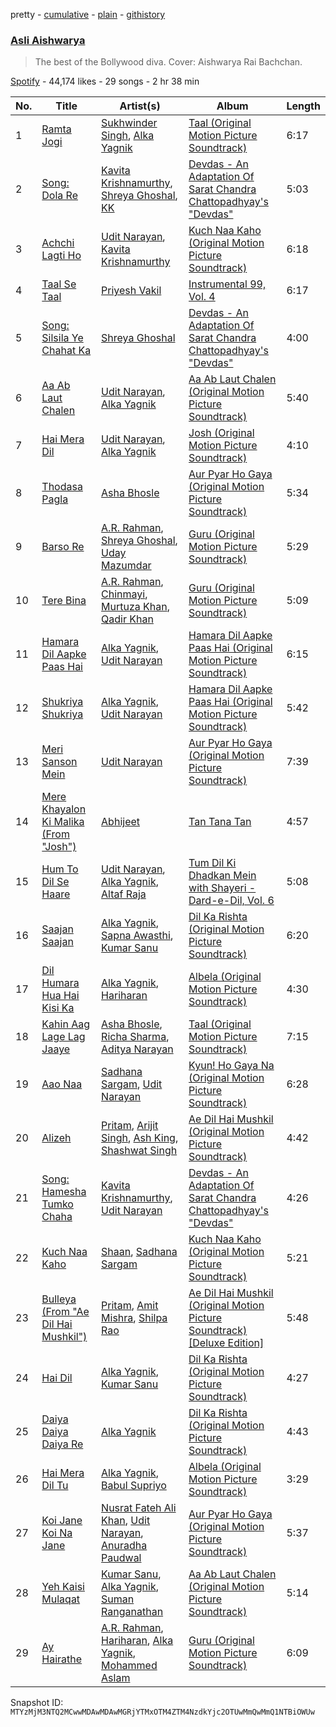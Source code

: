 pretty - [cumulative](/playlists/cumulative/37i9dQZF1DWZIQCYtfr3hh.md) - [plain](/playlists/plain/37i9dQZF1DWZIQCYtfr3hh) - [githistory](https://github.githistory.xyz/mackorone/spotify-playlist-archive/blob/main/playlists/plain/37i9dQZF1DWZIQCYtfr3hh)

### [Asli Aishwarya](https://open.spotify.com/playlist/37i9dQZF1DWZIQCYtfr3hh)

> The best of the Bollywood diva\. Cover: Aishwarya Rai Bachchan.

[Spotify](https://open.spotify.com/user/spotify) - 44,174 likes - 29 songs - 2 hr 38 min

| No. | Title | Artist(s) | Album | Length |
|---|---|---|---|---|
| 1 | [Ramta Jogi](https://open.spotify.com/track/2fsPrE2NYiHOHPMuWbjvTj) | [Sukhwinder Singh](https://open.spotify.com/artist/19MVxKZZdPj2X0F8pi0OCT), [Alka Yagnik](https://open.spotify.com/artist/3gBKY0y3dFFVRqicLnVZYz) | [Taal \(Original Motion Picture Soundtrack\)](https://open.spotify.com/album/3bqIzWWbArrjJ963HKeZcd) | 6:17 |
| 2 | [Song: Dola Re](https://open.spotify.com/track/1UV1ej70vDBIdPUEJ40ZG1) | [Kavita Krishnamurthy](https://open.spotify.com/artist/6WPmTGeeoymoVlXVtsCwz7), [Shreya Ghoshal](https://open.spotify.com/artist/0oOet2f43PA68X5RxKobEy), [KK](https://open.spotify.com/artist/4fEkbug6kZzzJ8eYX6Kbbp) | [Devdas \- An Adaptation Of Sarat Chandra Chattopadhyay's "Devdas"](https://open.spotify.com/album/7DMHBOZasKAboJFNNV7k4m) | 5:03 |
| 3 | [Achchi Lagti Ho](https://open.spotify.com/track/1fH8lEKL8TUjQElU1a1g2W) | [Udit Narayan](https://open.spotify.com/artist/70B80Lwx2sxti0M1Ng9e8K), [Kavita Krishnamurthy](https://open.spotify.com/artist/6WPmTGeeoymoVlXVtsCwz7) | [Kuch Naa Kaho \(Original Motion Picture Soundtrack\)](https://open.spotify.com/album/1hXQRQLBAYoi3EAyrRH9Iv) | 6:18 |
| 4 | [Taal Se Taal](https://open.spotify.com/track/2lHRIrvLHllVMkSZZq6ndy) | [Priyesh Vakil](https://open.spotify.com/artist/2BFf4Eo5zLA1ntJnMwgOaX) | [Instrumental 99, Vol\. 4](https://open.spotify.com/album/51MecnlLjnAkR785Rjk2Aj) | 6:17 |
| 5 | [Song: Silsila Ye Chahat Ka](https://open.spotify.com/track/5n7KWx7UkcKJUB8GvJCYqj) | [Shreya Ghoshal](https://open.spotify.com/artist/0oOet2f43PA68X5RxKobEy) | [Devdas \- An Adaptation Of Sarat Chandra Chattopadhyay's "Devdas"](https://open.spotify.com/album/7DMHBOZasKAboJFNNV7k4m) | 4:00 |
| 6 | [Aa Ab Laut Chalen](https://open.spotify.com/track/6gE55TrGcfgqu2HMOdTeM5) | [Udit Narayan](https://open.spotify.com/artist/70B80Lwx2sxti0M1Ng9e8K), [Alka Yagnik](https://open.spotify.com/artist/3gBKY0y3dFFVRqicLnVZYz) | [Aa Ab Laut Chalen \(Original Motion Picture Soundtrack\)](https://open.spotify.com/album/7DVE1erqe7QfM6uSqWlJtX) | 5:40 |
| 7 | [Hai Mera Dil](https://open.spotify.com/track/7LAwdDzta1roB9n4GuVpzG) | [Udit Narayan](https://open.spotify.com/artist/70B80Lwx2sxti0M1Ng9e8K), [Alka Yagnik](https://open.spotify.com/artist/3gBKY0y3dFFVRqicLnVZYz) | [Josh \(Original Motion Picture Soundtrack\)](https://open.spotify.com/album/26tEuVzIVjvVn12w07hqIm) | 4:10 |
| 8 | [Thodasa Pagla](https://open.spotify.com/track/4HYh0JLWQISuE1EI39pPaJ) | [Asha Bhosle](https://open.spotify.com/artist/5as8A4G47Ohu9NSWs3Je8U) | [Aur Pyar Ho Gaya \(Original Motion Picture Soundtrack\)](https://open.spotify.com/album/7DBnG0hXCgHz1Qo61KukcW) | 5:34 |
| 9 | [Barso Re](https://open.spotify.com/track/32DWojMZeZebVrfBkhAkKy) | [A.R\. Rahman](https://open.spotify.com/artist/1mYsTxnqsietFxj1OgoGbG), [Shreya Ghoshal](https://open.spotify.com/artist/0oOet2f43PA68X5RxKobEy), [Uday Mazumdar](https://open.spotify.com/artist/6VWjZcB6nolKvE74s0ds7M) | [Guru \(Original Motion Picture Soundtrack\)](https://open.spotify.com/album/6kWI9GDPhMhaGNo80Q1XT5) | 5:29 |
| 10 | [Tere Bina](https://open.spotify.com/track/4FeczSomVWVyU4FW7xDeAI) | [A.R\. Rahman](https://open.spotify.com/artist/1mYsTxnqsietFxj1OgoGbG), [Chinmayi](https://open.spotify.com/artist/5UJ2sHO2ELrgW6aXeRLTQQ), [Murtuza Khan](https://open.spotify.com/artist/3v8isPrc8btWVMF3bnOIcj), [Qadir Khan](https://open.spotify.com/artist/2gTPBFjo3M9rvMSZWTk9nT) | [Guru \(Original Motion Picture Soundtrack\)](https://open.spotify.com/album/6kWI9GDPhMhaGNo80Q1XT5) | 5:09 |
| 11 | [Hamara Dil Aapke Paas Hai](https://open.spotify.com/track/2Oc9NmC48aBOUCdKq066oU) | [Alka Yagnik](https://open.spotify.com/artist/3gBKY0y3dFFVRqicLnVZYz), [Udit Narayan](https://open.spotify.com/artist/70B80Lwx2sxti0M1Ng9e8K) | [Hamara Dil Aapke Paas Hai \(Original Motion Picture Soundtrack\)](https://open.spotify.com/album/37hgK9Ccp5PSiS5H18Rn9G) | 6:15 |
| 12 | [Shukriya Shukriya](https://open.spotify.com/track/3VUTvDNUIPhx88JQ0fNmxQ) | [Alka Yagnik](https://open.spotify.com/artist/3gBKY0y3dFFVRqicLnVZYz), [Udit Narayan](https://open.spotify.com/artist/70B80Lwx2sxti0M1Ng9e8K) | [Hamara Dil Aapke Paas Hai \(Original Motion Picture Soundtrack\)](https://open.spotify.com/album/37hgK9Ccp5PSiS5H18Rn9G) | 5:42 |
| 13 | [Meri Sanson Mein](https://open.spotify.com/track/3v2hL8GGZL65q1hlfLGYYz) | [Udit Narayan](https://open.spotify.com/artist/70B80Lwx2sxti0M1Ng9e8K) | [Aur Pyar Ho Gaya \(Original Motion Picture Soundtrack\)](https://open.spotify.com/album/7DBnG0hXCgHz1Qo61KukcW) | 7:39 |
| 14 | [Mere Khayalon Ki Malika \(From "Josh"\)](https://open.spotify.com/track/2Kkr2QXo3cytnUJvzF6O0N) | [Abhijeet](https://open.spotify.com/artist/2ZRrPOjBIWoKK5rHedLijj) | [Tan Tana Tan](https://open.spotify.com/album/5d3Nng3RiaKkhgFtdVCYJc) | 4:57 |
| 15 | [Hum To Dil Se Haare](https://open.spotify.com/track/4JZjasEBqN1lqCbm4XPG2A) | [Udit Narayan](https://open.spotify.com/artist/70B80Lwx2sxti0M1Ng9e8K), [Alka Yagnik](https://open.spotify.com/artist/3gBKY0y3dFFVRqicLnVZYz), [Altaf Raja](https://open.spotify.com/artist/57FWjr32rSTzLcG5DIowkb) | [Tum Dil Ki Dhadkan Mein with Shayeri \- Dard\-e\-Dil, Vol\. 6](https://open.spotify.com/album/1QM61ImIhfDK37VSxgNISL) | 5:08 |
| 16 | [Saajan Saajan](https://open.spotify.com/track/4P25f3LqNt0QkohVuRV3CN) | [Alka Yagnik](https://open.spotify.com/artist/3gBKY0y3dFFVRqicLnVZYz), [Sapna Awasthi](https://open.spotify.com/artist/2tFjeCx8NJhn7JBTTiWT30), [Kumar Sanu](https://open.spotify.com/artist/4K6blSRoklNdpw4mzLxwfn) | [Dil Ka Rishta \(Original Motion Picture Soundtrack\)](https://open.spotify.com/album/5LQwSf3fgtxayGrZXwvB6W) | 6:20 |
| 17 | [Dil Humara Hua Hai Kisi Ka](https://open.spotify.com/track/2OVPjlDWtwn7pYI9AY8sDi) | [Alka Yagnik](https://open.spotify.com/artist/3gBKY0y3dFFVRqicLnVZYz), [Hariharan](https://open.spotify.com/artist/2NoJ7NuNs9nyj8Thoh1kbu) | [Albela \(Original Motion Picture Soundtrack\)](https://open.spotify.com/album/1FUOWs5zDtXyTB3OfNRszY) | 4:30 |
| 18 | [Kahin Aag Lage Lag Jaaye](https://open.spotify.com/track/5y0t6OQy8nVGoeIoNcQZ7g) | [Asha Bhosle](https://open.spotify.com/artist/5as8A4G47Ohu9NSWs3Je8U), [Richa Sharma](https://open.spotify.com/artist/2hgViyN0RqyQQpfjIb0g3W), [Aditya Narayan](https://open.spotify.com/artist/4Z0t0LHjOjFRiv0mjBw206) | [Taal \(Original Motion Picture Soundtrack\)](https://open.spotify.com/album/3bqIzWWbArrjJ963HKeZcd) | 7:15 |
| 19 | [Aao Naa](https://open.spotify.com/track/6AKWp18rxG3DZTxp6A2E2T) | [Sadhana Sargam](https://open.spotify.com/artist/1HGMG8RHvcu1mfdM9MeTek), [Udit Narayan](https://open.spotify.com/artist/70B80Lwx2sxti0M1Ng9e8K) | [Kyun! Ho Gaya Na \(Original Motion Picture Soundtrack\)](https://open.spotify.com/album/20GBMAljgcOEgXvS8CnePK) | 6:28 |
| 20 | [Alizeh](https://open.spotify.com/track/4rIv0uUnxs5hVZfe5t9SNs) | [Pritam](https://open.spotify.com/artist/1wRPtKGflJrBx9BmLsSwlU), [Arijit Singh](https://open.spotify.com/artist/4YRxDV8wJFPHPTeXepOstw), [Ash King](https://open.spotify.com/artist/1cfG7UM0OD4O1II1nd15Qo), [Shashwat Singh](https://open.spotify.com/artist/6iv4lysB1yHXoZJ2gfqTdh) | [Ae Dil Hai Mushkil \(Original Motion Picture Soundtrack\)](https://open.spotify.com/album/5XfOSDomcrv4lDvlrxknlt) | 4:42 |
| 21 | [Song: Hamesha Tumko Chaha](https://open.spotify.com/track/7508E9guaBFcipYVJTECBV) | [Kavita Krishnamurthy](https://open.spotify.com/artist/6WPmTGeeoymoVlXVtsCwz7), [Udit Narayan](https://open.spotify.com/artist/70B80Lwx2sxti0M1Ng9e8K) | [Devdas \- An Adaptation Of Sarat Chandra Chattopadhyay's "Devdas"](https://open.spotify.com/album/7DMHBOZasKAboJFNNV7k4m) | 4:26 |
| 22 | [Kuch Naa Kaho](https://open.spotify.com/track/2x1cepyIlfViCPkXY30sek) | [Shaan](https://open.spotify.com/artist/5cB4d4jPYjMT326sjihQ4m), [Sadhana Sargam](https://open.spotify.com/artist/1HGMG8RHvcu1mfdM9MeTek) | [Kuch Naa Kaho \(Original Motion Picture Soundtrack\)](https://open.spotify.com/album/1hXQRQLBAYoi3EAyrRH9Iv) | 5:21 |
| 23 | [Bulleya \(From "Ae Dil Hai Mushkil"\)](https://open.spotify.com/track/0Bz7dfqPY4JOGZO3O1j8Wh) | [Pritam](https://open.spotify.com/artist/1wRPtKGflJrBx9BmLsSwlU), [Amit Mishra](https://open.spotify.com/artist/2LgKrgRJcbJlt14i1LTzDU), [Shilpa Rao](https://open.spotify.com/artist/19LIHDDSHBD5NyYHI3gpzB) | [Ae Dil Hai Mushkil \(Original Motion Picture Soundtrack\) \[Deluxe Edition\]](https://open.spotify.com/album/5xjaz957o6YGSXmlfd2tex) | 5:48 |
| 24 | [Hai Dil](https://open.spotify.com/track/6aLoQVa2jEfYQpldpbSWkK) | [Alka Yagnik](https://open.spotify.com/artist/3gBKY0y3dFFVRqicLnVZYz), [Kumar Sanu](https://open.spotify.com/artist/4K6blSRoklNdpw4mzLxwfn) | [Dil Ka Rishta \(Original Motion Picture Soundtrack\)](https://open.spotify.com/album/5LQwSf3fgtxayGrZXwvB6W) | 4:27 |
| 25 | [Daiya Daiya Daiya Re](https://open.spotify.com/track/01HjcxcMuOAYFKLi7rMRxR) | [Alka Yagnik](https://open.spotify.com/artist/3gBKY0y3dFFVRqicLnVZYz) | [Dil Ka Rishta \(Original Motion Picture Soundtrack\)](https://open.spotify.com/album/5LQwSf3fgtxayGrZXwvB6W) | 4:43 |
| 26 | [Hai Mera Dil Tu](https://open.spotify.com/track/1XCXCUzRu0FoHwlMUU1yb1) | [Alka Yagnik](https://open.spotify.com/artist/3gBKY0y3dFFVRqicLnVZYz), [Babul Supriyo](https://open.spotify.com/artist/7guD32ltIhsA1tHdf7IVe0) | [Albela \(Original Motion Picture Soundtrack\)](https://open.spotify.com/album/1FUOWs5zDtXyTB3OfNRszY) | 3:29 |
| 27 | [Koi Jane Koi Na Jane](https://open.spotify.com/track/4P1JOLoPFvL5aDe8siRsaj) | [Nusrat Fateh Ali Khan](https://open.spotify.com/artist/5HcunTidTUrOaf8V0iJcvl), [Udit Narayan](https://open.spotify.com/artist/70B80Lwx2sxti0M1Ng9e8K), [Anuradha Paudwal](https://open.spotify.com/artist/4hkB2bR5ek6lJChj6aunCn) | [Aur Pyar Ho Gaya \(Original Motion Picture Soundtrack\)](https://open.spotify.com/album/7DBnG0hXCgHz1Qo61KukcW) | 5:37 |
| 28 | [Yeh Kaisi Mulaqat](https://open.spotify.com/track/5LiEusObV5gbPVwlvE0pgP) | [Kumar Sanu](https://open.spotify.com/artist/4K6blSRoklNdpw4mzLxwfn), [Alka Yagnik](https://open.spotify.com/artist/3gBKY0y3dFFVRqicLnVZYz), [Suman Ranganathan](https://open.spotify.com/artist/0s57w2kmukNVjq9fWIomcn) | [Aa Ab Laut Chalen \(Original Motion Picture Soundtrack\)](https://open.spotify.com/album/7DVE1erqe7QfM6uSqWlJtX) | 5:14 |
| 29 | [Ay Hairathe](https://open.spotify.com/track/3Bq7CnWgfvplEzGSVXUvOe) | [A.R\. Rahman](https://open.spotify.com/artist/1mYsTxnqsietFxj1OgoGbG), [Hariharan](https://open.spotify.com/artist/2NoJ7NuNs9nyj8Thoh1kbu), [Alka Yagnik](https://open.spotify.com/artist/3gBKY0y3dFFVRqicLnVZYz), [Mohammed Aslam](https://open.spotify.com/artist/6lGchZePVLrGOqMCtXKNFi) | [Guru \(Original Motion Picture Soundtrack\)](https://open.spotify.com/album/6kWI9GDPhMhaGNo80Q1XT5) | 6:09 |

Snapshot ID: `MTYzMjM3NTQ2MCwwMDAwMDAwMGRjYTMxOTM4ZTM4NzdkYjc2OTUwMmQwMmQ1NTBiOWUw`
